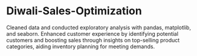 # Diwali-Sales-Optimization
Cleaned data and conducted exploratory analysis with pandas, matplotlib, and seaborn. Enhanced customer experience by identifying potential customers and boosting sales through insights on top-selling product categories, aiding inventory planning for meeting demands.
